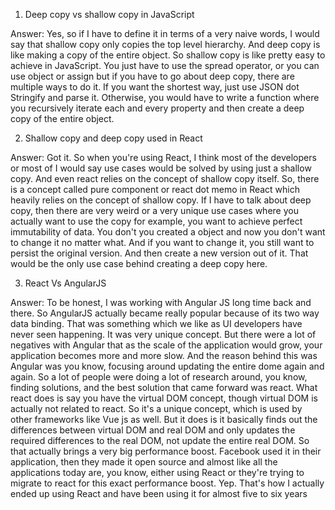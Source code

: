 1. Deep copy vs shallow copy in JavaScript

Answer: Yes, so if I have to define it in terms of a very naive words, I would say that shallow copy only copies the top level hierarchy. And deep copy is like making a copy of the entire object. So shallow copy is like pretty easy to achieve in JavaScript. You just have to use the spread operator, or you can use object or assign but if you have to go about deep copy, there are multiple ways to do it. If you want the shortest way, just use JSON dot Stringify and parse it. Otherwise, you would have to write a function where you recursively iterate each and every property and then create a deep copy of the entire object.

2. Shallow copy and deep copy used in React

Answer: Got it. So when you're using React, I think most of the developers or most of I would say use cases would be solved by using just a shallow copy. And even react relies on the concept of shallow copy itself. So, there is a concept called pure component or react dot memo in React which heavily relies on the concept of shallow copy. If I have to talk about deep copy, then there are very weird or a very unique use cases where you actually want to use the copy for example, you want to achieve perfect immutability of data. You don't you created a object and now you don't want to change it no matter what. And if you want to change it, you still want to persist the original version. And then create a new version out of it. That would be the only use case behind creating a deep copy here.

3. React Vs AngularJS

Answer: To be honest, I was working with Angular JS long time back and there. So AngularJS actually became really popular because of its two way data binding. That was something which we like as UI developers have never seen happening. It was very unique concept. But there were a lot of negatives with Angular that as the scale of the application would grow, your application becomes more and more slow. And the reason behind this was Angular was you know, focusing around updating the entire dome again and again. So a lot of people were doing a lot of research around, you know, finding solutions, and the best solution that came forward was react. What react does is say you have the virtual DOM concept, though virtual DOM is actually not related to react. So it's a unique concept, which is used by other frameworks like Vue js as well. But it does is it basically finds out the differences between virtual DOM and real DOM and only updates the required differences to the real DOM, not update the entire real DOM. So that actually brings a very big performance boost. Facebook used it in their application, then they made it open source and almost like all the applications today are, you know, either using React or they're trying to migrate to react for this exact performance boost. Yep. That's how I actually ended up using React and have been using it for almost five to six years